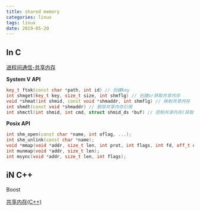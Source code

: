 ```yaml
---
title: shared memory
categories: linux
tags: linux
date: 2019-05-20
---
```

## In C 

[进程间通信-共享内存](https://www.jianshu.com/p/014b6bd0b4da)

**System V API**

```c++
key_t ftok(const char *path, int id) // 创建key
int shmget(key_t key, size_t size, int shmflg) // 创建or获取共享内存
void *shmat(int shmid, const void *shmaddr, int shmflg) // 映射共享内存
int shmdt(const void *shmaddr) // 删除共享内存引用
int shmctl(int shmid, int cmd, struct shmid_ds *buf) // 控制共享内存(获取状态，修改属性，删除)
```

**Posix API**

```c++
int shm_open(const char *name, int oflag, ...);
int shm_unlink(const char *name);
void *mmap(void *addr, size_t len, int prot, int flags, int fd, off_t offset);
int munmap(void *addr, size_t len);
int msync(void *addr, size_t len, int flags);
```

## iN C++

Boost

[共享内存(C++)](https://www.jianshu.com/p/56efa9d1500a)